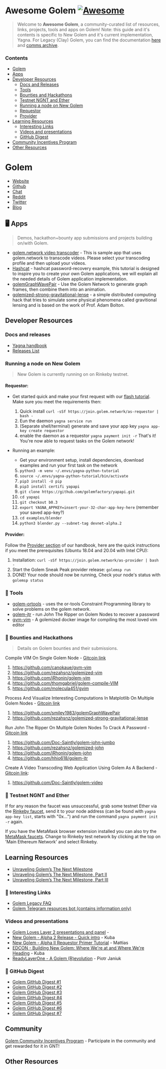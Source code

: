 # Awesome Golem [![Awesome](https://awesome.re/badge.svg)](https://awesome.re)

> Welcome to **Awesome Golem**, a community-curated list of resources, links, projects, tools and apps on Golem!
Note: this guide and it's contents is specific to New Golem and it's current implementation, Yagna. For Legacy (Clay) Golem, you can find the documentation [here](https://docs.golem.network/) and [comms archive](https://trello.com/b/95eZBUfT/golem-comms-archive).

### Contents

- [Golem](#golem)
- [Apps](#%EF%B8%8F-apps)
- [Developer Resources](#developer-resources)
  - [Docs and Releases](#docs-and-releases)
  - [Tools](#-tools)
  - [Bounties and Hackathons](#-bounties-and-hackathons)
  - [Testnet NGNT and Ether](#-testnet-ngnt-and-ether)
  - [Running a node on New Golem](#running-a-node-on-new-golem)
   - [Requestor](#requestor)
   - [Provider](#provider)
- [Learning Resources](#learning-resources)
  - [Interesting Links](#-interesting-links)
  - [Videos and presentations](#-videos-and-presentations)
  - [GitHub Digest](#-GitHub-Digest)
- [Community Incentives Program](#community)
- [Other Resources](#other-resources)

# Golem

- [Website](https://golem.network/)
- [Github](https://github.com/golemfactory)
- [Chat](https://chat.golem.network/)
- [Reddit](https://reddit.com/r/GolemProject)
- [Twitter](https://twitter.com/golemproject)
- [Blog](http://blog.golemproject.net/)

## 🖥️ Apps

> Demos, hackathon+bounty app submissions and projects building on/with Golem.

- [golem.network video transcoder](https://golem-video.jarvispowered.com:5000) - This is sample app that uses golem.network to transcode videos. Please select your transcoding profile and then upload your videos.
- [Hashcat](https://handbook.golem.network/requestor-tutorials/create-your-own-application-on-golem/the-steps-to-do) - hashcat password-recovery example, this tutorial is designed to inspire you to create your own Golem applications, we will explain all the needed details of Golem application implementation.
- [golemGraphWavePair](https://github.com/smiley1983/golemGraphWavePair) - Use the Golem Network to generate graph frames, then combine them into an animation.
- [golemized-strong-gravitational-lense](https://github.com/rezahsnz/golemized-strong-gravitational-lense) - a simple distributed computing hack that tries to simulate some physical phenomena called gravitional lensing and is based on the work of Prof. Adam Bolton.

## Developer Resources

### Docs and releases

- [Yagna handbook](https://handbook.golem.network/)
- [Releases List](https://github.com/golemfactory/yagna/releases)

### Running a node on New Golem
> New Golem is currently running on on Rinkeby testnet.

#### Requestor:
- Get started quick and make your first request with our [flash tutorial](https://handbook.golem.network/requestor-tutorials/flash-tutorial-of-requestor-development). Make sure you meet the requirements then:
  1. Quick install `curl -sSf https://join.golem.network/as-requestor | bash -`
  2. Eun the daemon `yagna service run`
  3. (Separate shell/terminal) generate and save your app key `yagna app-key create requestor`
  4. enable the daemon as a requestor `yagna payment init -r`
That's it! You're now able to request tasks on the Golem network!

- Running an example:
  - Get your environment setup, install dependencies, download examples and run your first task on the network
   5. `python3 -m venv ~/.envs/yagna-python-tutorial`
   6. `source ~/.envs/yagna-python-tutorial/bin/activate`
   7. `pip3 install -U pip`
   8. `pip3 install certifi yapapi`
   9. `git clone https://github.com/golemfactory/yapapi.git`
   10. `cd yapapi`
   11. `git checkout b0.3`
   12. `export YAGNA_APPKEY=insert-your-32-char-app-key-here` (remember your saved app-key?)
   13. `cd examples/blender`
   14. `python3 blender.py --subnet-tag devnet-alpha.2`

#### Provider:
Follow the [Provider section](https://handbook.golem.network/provider-tutorials/provider-tutorial) of our handbook, here are the quick instructions if you meet the prerequisites (Ubuntu 18.04 and 20.04 with Intel CPU): 

1. Installation: `curl -sSf https://join.golem.network/as-provider | bash -`
2. Start the Golem Sneak Peak provider release: `golemsp run`
3. DONE! Your node should now be running, Check your node's status with `golemsp status`

### 👷 Tools

- [golem-ortools](https://github.com/Doc-Saintly/golem-ortools) - uses the or-tools Constraint Programming library to solve problems on the golem network.
- [golem-jtr](https://github.com/hhio618/golem-jtr) - run John The Ripper on Golem Nodes to recover a password
- [gvm-vim](https://github.com/canokaue/gvm-vim) - A golemized docker image for compiling the most loved vim editor

### 👷 Bounties and Hackathons

> Details on Golem bounties and their submissions.

Compile VIM On Single Golem Node - [Gitcoin link](https://gitcoin.co/issue/golemfactory/yagna/702/100023963)
 1. https://github.com/canokaue/gvm-vim
 2. https://github.com/rezahsnz/golemized-vim
 3. https://github.com/iRhonin/golem-vim
 4. https://github.com/thomgabriel/golem-compile-VIM
 5. https://github.com/molecula451/gvim

Process And Visualize Interesting Computations In Matplotlib On Multiple Golem Nodes - [Gitcoin link](https://gitcoin.co/issue/golemfactory/yagna/703/100023964)
 1. https://github.com/smiley1983/golemGraphWavePair
 2. https://github.com/rezahsnz/golemized-strong-gravitational-lense

Run John The Ripper On Multiple Golem Nodes To Crack A Password - [Gitcoin link](https://gitcoin.co/issue/golemfactory/yagna/704/100023965)
 1. https://github.com/Doc-Saintly/golem-john-jumbo
 2. https://github.com/rezahsnz/golemized-john
 3. https://github.com/iRhonin/golem-john
 4. https://github.com/hhio618/golem-jtr

Create A Video Transcoding Web Application Using Golem As A Backend - [Gitcoin link](https://gitcoin.co/issue/golemfactory/yagna/705/100023966):
 1. https://github.com/Doc-Saintly/golem-video

### 💸 Testnet NGNT and Ether

If for any reason the faucet was unsuccessful, grab some testnet Ether via the [Rinkeby faucet](https://faucet.rinkeby.io/), send it to your node address (can be found with `yagna app-key list`, starts with "0x...") and run the command `yagna payment init -r` again.

If you have the MetaMask browser extension installed you can also try the [MetaMask faucets](https://faucet.metamask.io). Change to Rinkeby test network by clicking at the top on 'Main Ethereum Network' and select Rinkeby.

## Learning Resources

- [Unraveling Golem’s The Next Milestone](https://blog.golemproject.net/next-milestone)
- [Unraveling Golem’s The Next Milestone, Part II](https://blog.golemproject.net/next-milestone-part-ii/)
- [Unraveling Golem’s The Next Milestone, Part III](https://blog.golemproject.net/next-milestone-part-iii/)

### 🔖 Interesting Links

- [Golem Legacy FAQ](https://docs.golem.network/#/About/FAQ)
- [Golem Telegram resources bot (contains information only)](https://t.me/GolemInfoBot)

### Videos and presentations

- [Golem Loves Layer 2 presentations and panel](https://youtu.be/B8Qu-Nofbaw) - 
- [New Golem - Alpha 2 Release - Quick intro](https://youtu.be/TenOjOql5vA) - Kuba
- [New Golem - Alpha II Requestor Primer Tutorial](https://youtu.be/UHL-5QfoWmo) - Mattias
- [EDCON - Building New Golem: Where We're at and Where We're Heading](https://www.youtube.com/watch?v=FVzn1G9wtUg&feature=youtu.be&t=901) - Kuba
- [ReadyLayerOne - A Golem (R)evolution](https://youtu.be/s9WdFqLyLFo) - Piotr Janiuk


### 📝 GitHub Digest

- [Golem GitHub Digest #1](https://blog.golemproject.net/golem-github-digest-1/)
- [Golem GitHub Digest #2](https://blog.golemproject.net/golem-github-digest-2/)
- [Golem GitHub Digest #3](https://blog.golemproject.net/golem-github-digest-3/)
- [Golem GitHub Digest #4](https://blog.golemproject.net/golem-github-digest-4/)
- [Golem GitHub Digest #5](https://blog.golemproject.net/golem-github-digest-5/)
- [Golem GitHub Digest #6](https://blog.golemproject.net/golem-github-digest-6/)
- [Golem GitHub Digest #7](https://blog.golemproject.net/golem-github-digest-7/)

## Community

[Golem Community Incentives Program](https://blog.golemproject.net/community-incentives-program/) - Participate in the community and get rewarded for it in GNT!

## Other Resources

